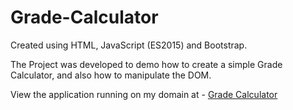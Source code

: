 # Grade-Calculator

Created using HTML, JavaScript (ES2015) and Bootstrap. 

The Project was developed to demo how to create a simple Grade Calculator, and also how to manipulate the DOM.

View the application running on my domain at - <a onclick="window.open(this.href, '_blank');return false;" href="https://www.rh-web-design.co.uk/gradeCalculator/GradeCalculator.html">Grade Calculator</a>
